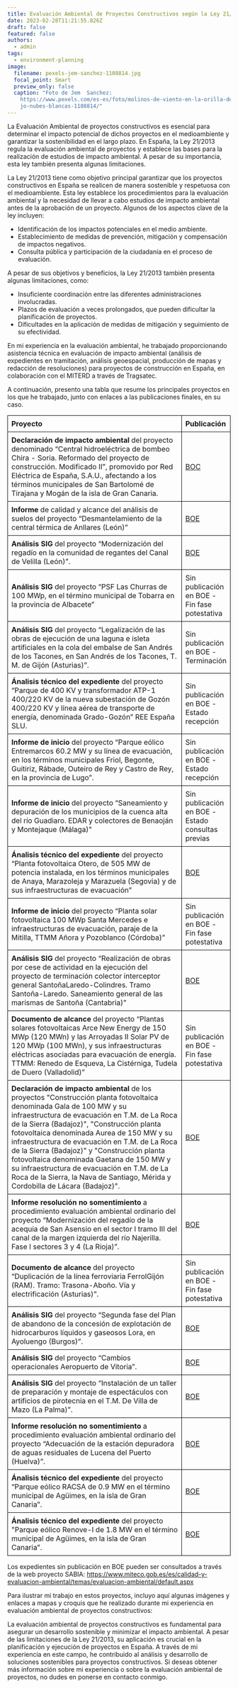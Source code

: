 ```yaml
---
title: Evaluación Ambiental de Proyectos Constructivos según la Ley 21/2013
date: 2023-02-28T11:21:55.826Z
draft: false
featured: false
authors:
  - admin
tags:
  - environment-planning
image:
  filename: pexels-jem-sanchez-1108814.jpg
  focal_point: Smart
  preview_only: false
  caption: "Foto de Jem  Sanchez:
    https://www.pexels.com/es-es/foto/molinos-de-viento-en-la-orilla-del-mar-ba\
    jo-nubes-blancas-1108814/"
---
```

<!--StartFragment-->

La Evaluación Ambiental de proyectos constructivos es esencial para determinar el impacto potencial de dichos proyectos en el medioambiente y garantizar la sostenibilidad en el largo plazo. En España, la Ley 21/2013 regula la evaluación ambiental de proyectos y establece las bases para la realización de estudios de impacto ambiental. A pesar de su importancia, esta ley también presenta algunas limitaciones. 

La Ley 21/2013 tiene como objetivo principal garantizar que los proyectos constructivos en España se realicen de manera sostenible y respetuosa con el medioambiente. Esta ley establece los procedimientos para la evaluación ambiental y la necesidad de llevar a cabo estudios de impacto ambiental antes de la aprobación de un proyecto. Algunos de los aspectos clave de la ley incluyen:

* Identificación de los impactos potenciales en el medio ambiente.
* Establecimiento de medidas de prevención, mitigación y compensación de impactos negativos.
* Consulta pública y participación de la ciudadanía en el proceso de evaluación.

A pesar de sus objetivos y beneficios, la Ley 21/2013 también presenta algunas limitaciones, como:

* Insuficiente coordinación entre las diferentes administraciones involucradas.
* Plazos de evaluación a veces prolongados, que pueden dificultar la planificación de proyectos.
* Dificultades en la aplicación de medidas de mitigación y seguimiento de su efectividad.

En mi experiencia en la evaluación ambiental, he trabajado proporcionando asistencia técnica en evaluación de impacto ambiental (análisis de expedientes en tramitación, análisis geoespacial, producción de mapas y redacción de resoluciones) para proyectos de construcción en España, en colaboración con el MITERD a través de Tragsatec. 

A continuación, presento una tabla que resume los principales proyectos en los que he trabajado, junto con enlaces a las publicaciones finales, en su caso. 



<style>
  .custom-table {
    width: 100%;
    border-collapse: collapse;
  }
  .custom-table th,
  .custom-table td {
    border: 1px solid black;
    padding: 8px;
    text-align: left;
  }
  .column1 {
    width: 80%;
  }
  .column2 {
    width: 20%;
  }
</style>

<table class="custom-table">
  <thead>
    <tr>
      <th class="column1">Proyecto</th>
      <th class="column2">Publicación</th>
    </tr>
  </thead>
  <tbody>
    <tr>
      <td class="column1"><strong>Declaración de impacto ambiental</strong> del proyecto denominado “Central hidroeléctrica de bombeo Chira - Soria. Reformado del proyecto de construcción. Modificado II”, promovido por Red Eléctrica de España, S.A.U., afectando a los términos municipales de San Bartolomé de Tirajana y Mogán de la isla de Gran Canaria.</td>
      <td class="column2"><a href= "http://www.gobiernodecanarias.org/boc/2021/167/004.html">BOC</a></td>
    </tr>
<tr>
      <td class="column1"><strong>Informe</strong> de calidad y alcance del análisis de suelos del proyecto “Desmantelamiento de la central térmica de Anllares (León)”</td>
      <td class="column2"><a href= "https://www.boe.es/buscar/doc.php?id=BOE-A-2018-11736">BOE</a></td>
    </tr>
<tr>
      <td class="column1"><strong>Análisis SIG</strong> del proyecto “Modernización del regadío en la comunidad de regantes del Canal de Velilla (León)”.</td>
      <td class="column2"><a href= "https://www.boe.es/boe/dias/2022/10/14/pdfs/BOE-A-2022-16822.pdf">BOE</a></td>
    </tr>
<tr>
      <td class="column1"><strong>Análisis SIG</strong> del proyecto “PSF Las Churras de 100 MWp, en el término municipal de Tobarra en la provincia de Albacete”</td>
      <td class="column2">Sin publicación en BOE - Fin fase potestativa</td>
    </tr>
<tr>
      <td class="column1"><strong>Análisis SIG</strong> del proyecto “Legalización de las obras de ejecución de una laguna e isleta artificiales en la cola del embalse de San Andrés de los Tacones, en San Andrés de los Tacones, T. M. de Gijón (Asturias)”.</td>
      <td class="column2">Sin publicación en BOE - Terminación</td>
    </tr>
<tr>
      <td class="column1"><strong>Ánalisis técnico del expediente</strong> del proyecto “Parque de 400 KV y transformador ATP-1 400/220 KV de la nueva subestación de Gozón 400/220 KV y línea aérea de transporte de energía, denominada Grado-Gozón” REE España SLU.</td>
      <td class="column2">Sin publicación en BOE - Estado recepción</td>
    </tr>
<tr>
      <td class="column1"><strong>Informe de inicio</strong> del proyecto “Parque eólico Entremarcos 60.2 MW y su línea de evacuación, en los términos municipales Friol, Begonte, Guitiriz, Rábade, Outeiro de Rey y Castro de Rey, en la provincia de Lugo”.</td>
      <td class="column2">Sin publicación en BOE - Estado recepción</td>
    </tr>
<tr>
      <td class="column1"><strong>Informe de inicio</strong> del proyecto “Saneamiento y depuración de los municipios de la cuenca alta del río Guadiaro. EDAR y colectores de Benaoján y Montejaque (Málaga)"</td>
      <td class="column2">Sin publicación en BOE - Estado consultas previas</td>
    </tr>
<tr>
      <td class="column1"><strong>Ánalisis técnico del expediente</strong> del proyecto “Planta fotovoltaica Otero, de 505 MW de potencia instalada, en los términos municipales de Anaya, Marazoleja y Marazuela (Segovia) y de sus infraestructuras de evacuación”</td>
      <td class="column2"><a href= "https://www.boe.es/boe/dias/2021/12/21/pdfs/BOE-A-2021-21062.pdf">BOE</a></td>
    </tr>
<tr>
      <td class="column1"><strong>Informe de inicio</strong> del proyecto “Planta solar fotovoltaica 100 MWp Santa Mercedes e infraestructuras de evacuación, paraje de la Mitilla, TTMM Añora y Pozoblanco (Córdoba)”</td>
      <td class="column2">Sin publicación en BOE - Fin fase potestativa</td>
    </tr>
<tr>
      <td class="column1"><strong>Análisis SIG</strong> del proyecto “Realización de obras por cese de actividad en la ejecución del proyecto de terminación colector interceptor general SantoñaLaredo-Colindres. Tramo Santoña-Laredo. Saneamiento general de las marismas de Santoña (Cantabria)”</td>
      <td class="column2"><a href= "https://www.boe.es/boe/dias/2022/03/28/pdfs/BOE-A-2022-4906.pdf">BOE</a></td>
    </tr>
<tr>
      <td class="column1"><strong>Documento de alcance</strong> del proyecto “Plantas solares fotovoltaicas Arce New Energy de 150 MWp (120 MWn) y las Arroyadas II Solar PV de 120 MWp (100 MWn), y sus infraestructuras eléctricas asociadas para evacuación de energía. TTMM: Renedo de Esqueva, La Cistérniga, Tudela de Duero (Valladolid)”</td>
      <td class="column2">Sin publicación en BOE - Fin fase potestativa</td>
    </tr>
<tr>
      <td class="column1"><strong>Declaración de impacto ambiental</strong> de los proyectos "Construcción planta fotovoltaica denominada Gala de 100 MW y su infraestructura de evacuación en T.M. de La Roca de la Sierra (Badajoz)", "Construcción planta fotovoltaica denominada Aurea de 150 MW y su infraestructura de evacuación en T.M. de La Roca de la Sierra (Badajoz)" y "Construcción planta fotovoltaica denominada Gaetana de 150 MW y su infraestructura de evacuación en T.M. de La Roca de la Sierra, la Nava de Santiago, Mérida y Cordobilla de Lácara (Badajoz)".</td>
      <td class="column2"><a href= "https://www.boe.es/boe/dias/2021/08/02/pdfs/BOE-A-2021-13151.pdf">BOE</a></td>
    </tr>
<tr>
      <td class="column1"><strong>Informe resolución no somentimiento</strong> a procedimiento evaluación ambiental ordinario del proyecto “Modernización del regadío de la acequia de San Asensio en el sector I tramo III del canal de la margen izquierda del río Najerilla. Fase I sectores 3 y 4 (La Rioja)”.</td>
      <td class="column2"><a href= "https://www.boe.es/boe/dias/2021/06/28/pdfs/BOE-A-2021-10730.pdf">BOE</a></td>
    </tr>
</tr>
<tr>
      <td class="column1"><strong>Documento de alcance</strong> del proyecto “Duplicación de la línea ferroviaria FerrolGijón (RAM). Tramo: Trasona-Aboño. Vía y electrificación (Asturias)”.</td>
      <td class="column2">Sin publicación en BOE - Fin fase potestativa</td>
    </tr>
<tr>
      <td class="column1"><strong>Análisis SIG</strong> del proyecto “Segunda fase del Plan de abandono de la concesión de explotación de hidrocarburos líquidos y gaseosos Lora, en Ayoluengo (Burgos)”.</td>
      <td class="column2"><a href= "https://www.boe.es/boe/dias/2021/01/07/pdfs/BOE-A-2021-251.pdf">BOE</a></td>
    </tr>
</tr>
<tr>
      <td class="column1"><strong>Análisis SIG</strong> del proyecto “Cambios operacionales Aeropuerto de Vitoria”.</td>
      <td class="column2"><a href= "https://www.boe.es/boe/dias/2021/02/05/pdfs/BOE-A-2021-1710.pdf">BOE</a></td>
    </tr>
<tr>
      <td class="column1">
<strong>Análisis SIG</strong> del proyecto “Instalación de un taller de preparación y montaje de espectáculos con artificios de pirotecnia en el T.M. De Villa de Mazo (La Palma)”.</td>
      <td class="column2"><a href= "https://www.boe.es/boe/dias/2021/02/13/pdfs/BOE-A-2021-2154.pdf">BOE</a></td>
    </tr>
<tr>
      <td class="column1"><strong>Informe resolución no somentimiento</strong> a procedimiento evaluación ambiental ordinario del proyecto “Adecuación de la estación depuradora de aguas residuales de Lucena del Puerto (Huelva)”.</td>
      <td class="column2"><a href= "https://www.boe.es/boe/dias/2021/02/18/pdfs/BOE-A-2021-2549.pdf">BOE</a></td>
    </tr>
</tr>
<tr>
      <td class="column1"><strong>Ánalisis técnico del expediente</strong> del proyecto “Parque eólico RACSA de 0.9 MW en el término municipal de Agüimes, en la isla de Gran Canaria”.</td>
      <td class="column2"><a href= "https://www.boe.es/boe/dias/2021/12/23/pdfs/BOE-B-2021-51856.pdf">BOE</a></td>
    </tr>
<tr>
      <td class="column1"><strong>Ánalisis técnico del expediente</strong> del proyecto "Parque eólico Renove-I de 1.8 MW en el término municipal de Agüimes, en la isla de Gran Canaria”.</td>
      <td class="column2"><a href= "https://www.boe.es/buscar/doc.php?id=BOE-B-2019-47364">BOE</a></td>
    </tr>

  </tbody>
</table>

L﻿os expedientes sin publicación en BOE pueden ser consultados a través de la web proyecto SABIA: https://www.miteco.gob.es/es/calidad-y-evaluacion-ambiental/temas/evaluacion-ambiental/default.aspx

<!--EndFragment-->

<!--StartFragment-->

Para ilustrar mi trabajo en estos proyectos, incluyo aquí algunas imágenes y enlaces a mapas y croquis que he realizado durante mi experiencia en evaluación ambiental de proyectos constructivos:

La evaluación ambiental de proyectos constructivos es fundamental para asegurar un desarrollo sostenible y minimizar el impacto ambiental. A pesar de las limitaciones de la Ley 21/2013, su aplicación es crucial en la planificación y ejecución de proyectos en España. A través de mi experiencia en este campo, he contribuido al análisis y desarrollo de soluciones sostenibles para proyectos constructivos. Si deseas obtener más información sobre mi experiencia o sobre la evaluación ambiental de proyectos, no dudes en ponerse en contacto conmigo.

<!--EndFragment-->